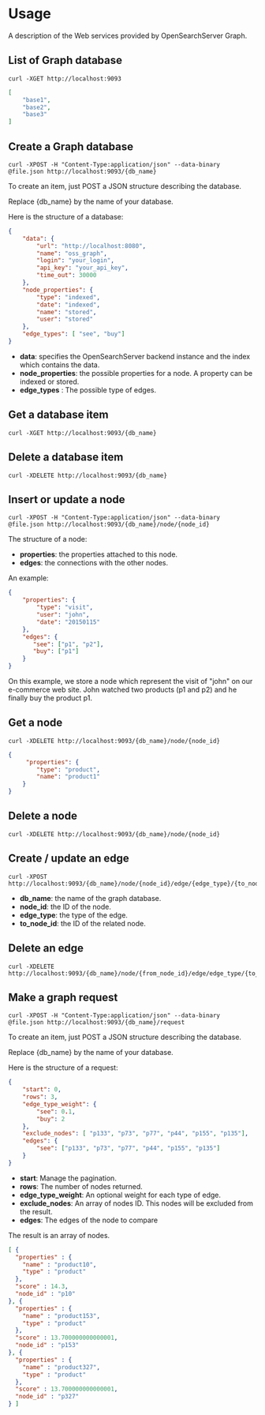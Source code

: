 Usage
=====

A description of the Web services provided by OpenSearchServer Graph.

List of Graph database 
----------------------

    curl -XGET http://localhost:9093
    
```json
[
	"base1",
	"base2",
	"base3"
]
```
    
Create a Graph database
-----------------------

	curl -XPOST -H "Content-Type:application/json" --data-binary @file.json http://localhost:9093/{db_name}

To create an item, just POST a JSON structure describing the database.

Replace {db_name} by the name of your database.

Here is the structure of a database:

```json
{
    "data": {
        "url": "http://localhost:8080",
        "name": "oss_graph",
        "login": "your_login",
        "api_key": "your_api_key",
        "time_out": 30000
    }, 
    "node_properties": {
        "type": "indexed",
        "date": "indexed",
        "name": "stored",
        "user": "stored"
    },
    "edge_types": [ "see", "buy"]
}
```

- **data**: specifies the OpenSearchServer backend instance and the index which contains the data.
- **node_properties**: the possible properties for a node. A property can be indexed or stored.
- **edge_types** : The possible type of edges. 


Get a database item
---------------------

    curl -XGET http://localhost:9093/{db_name}

Delete a database item
-----------------------

    curl -XDELETE http://localhost:9093/{db_name}
    
Insert or update a node
-----------------------

	curl -XPOST -H "Content-Type:application/json" --data-binary @file.json http://localhost:9093/{db_name}/node/{node_id}
	
The structure of a node:

- **properties**: the properties attached to this node.
- **edges**: the connections with the other nodes.

An example:

```json
{
    "properties": {
        "type": "visit",
        "user": "john",
        "date": "20150115"
    },
    "edges": {
       "see": ["p1", "p2"],
       "buy": ["p1"]
    }
}
```

On this example, we store a node which represent the visit of "john" on our e-commerce web site.
John watched two products (p1 and p2) and he finally buy the product p1.

Get a node
----------

	curl -XDELETE http://localhost:9093/{db_name}/node/{node_id}
	
```json
{
     "properties": {
        "type": "product",
        "name": "product1"
    }
}
```
	
Delete a node
-------------

	curl -XDELETE http://localhost:9093/{db_name}/node/{node_id}
	
Create / update an edge
-----------------------

	curl -XPOST http://localhost:9093/{db_name}/node/{node_id}/edge/{edge_type}/{to_node_id}
	
- **db_name**: the name of the graph database.
- **node_id**: the ID of the node.
- **edge_type**: the type of the edge.
- **to_node_id**: the ID of the related node.
	
Delete an edge
--------------

	curl -XDELETE http://localhost:9093/{db_name}/node/{from_node_id}/edge/edge_type/{to_node_id}

Make a graph request
--------------------

	curl -XPOST -H "Content-Type:application/json" --data-binary @file.json http://localhost:9093/{db_name}/request

To create an item, just POST a JSON structure describing the database.

Replace {db_name} by the name of your database.

Here is the structure of a request:

```json
{
    "start": 0,
    "rows": 3,
    "edge_type_weight": {
        "see": 0.1,
        "buy": 2
    },
    "exclude_nodes": [ "p133", "p73", "p77", "p44", "p155", "p135"],
    "edges": {
        "see": ["p133", "p73", "p77", "p44", "p155", "p135"]
    }
}
```

- **start**: Manage the pagination.
- **rows**: The number of nodes returned.
- **edge_type_weight**: An optional weight for each type of edge.
- **exclude_nodes**: An array of nodes ID. This nodes will be excluded from the result.
- **edges**: The edges of the node to compare

The result is an array of nodes.

```json
[ {
  "properties" : {
    "name" : "product10",
    "type" : "product"
  },
  "score" : 14.3,
  "node_id" : "p10"
}, {
  "properties" : {
    "name" : "product153",
    "type" : "product"
  },
  "score" : 13.700000000000001,
  "node_id" : "p153"
}, {
  "properties" : {
    "name" : "product327",
    "type" : "product"
  },
  "score" : 13.700000000000001,
  "node_id" : "p327"
} ]
```
